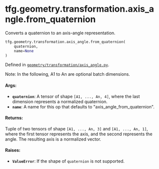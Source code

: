 <div itemscope itemtype="http://developers.google.com/ReferenceObject">
<meta itemprop="name" content="tfg.geometry.transformation.axis_angle.from_quaternion" />
<meta itemprop="path" content="Stable" />
</div>

# tfg.geometry.transformation.axis_angle.from_quaternion

Converts a quaternion to an axis-angle representation.

``` python
tfg.geometry.transformation.axis_angle.from_quaternion(
    quaternion,
    name=None
)
```



Defined in [`geometry/transformation/axis_angle.py`](https://github.com/tensorflow/agents/tree/master/tensorflow_graphics/geometry/transformation/axis_angle.py).

<!-- Placeholder for "Used in" -->

Note:
  In the following, A1 to An are optional batch dimensions.

#### Args:

* <b>`quaternion`</b>: A tensor of shape `[A1, ..., An, 4]`, where the last dimension
    represents a normalized quaternion.
* <b>`name`</b>: A name for this op that defaults to "axis_angle_from_quaternion".


#### Returns:

Tuple of two tensors of shape `[A1, ..., An, 3]` and `[A1, ..., An, 1]`,
where the first tensor represents the axis, and the second represents the
angle. The resulting axis is a normalized vector.


#### Raises:

* <b>`ValueError`</b>: If the shape of `quaternion` is not supported.